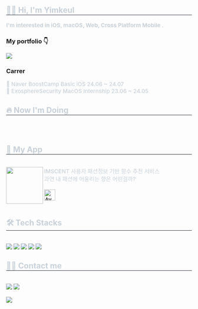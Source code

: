 <div>
<!-- <div align= "center">
    <img src="https://capsule-render.vercel.app/api?type=waving&color=0:ee912e,100:ff160a&height=180&text=Yimkeul&animation=&fontColor=ffffff&fontSize=60" />
</div>
--!>
    
<div style="text-align: left;"> 
    <h2 style="border-bottom: 1px solid #21262d; color: #c9d1d9; text-decoration-lline: none"> ✋🏻 Hi, I'm Yimkeul </h2>  
    <div style="font-weight: 700; font-size: 15px; text-align: left; color: #c9d1d9;"> I'm interested in iOS, macOS, Web, Cross Platform Mobile .
    </div>
    <div>
    <h3>My portfolio 👇</h3>
    <a href = "https://yimkeul.github.io" style ="text-decoration-line: none">
          <img src="https://img.shields.io/badge/GitHub Pages-222222?style=plastic&logo=GitHub Pages&logoColor=white">
    </a>
        <br/>
    <h3>Carrer</h3>
    <div style="font-weight: 500; font-size: 15px; text-align: left; color: #c9d1d9;">
    🌱 Naver BoostCamp Basic iOS 24.06 ~ 24.07 <br/>
    💼 ExosphereSecurity MacOS Internship 23.06 ~ 24.05
    </div>
    </div> 
</div>

<div style="text-align: left;">
<h2 style="border-bottom: 1px solid #21262d; color: #c9d1d9;"> 🔥 Now I'm Doing </h2> <br>
</div>
</br>

<div style="text-align: left;">
<h2 style="border-bottom: 1px solid #21262d; color: #c9d1d9;"> 👀 My App </h2> <br>
    <div style="font-weight: 500; font-size: 15px; text-align: left; color: #c9d1d9;">
    <img src="https://github.com/Yimkeul/IMSCENT/assets/43426556/77559b89-3651-4f00-9b4a-5eca43e0e4e4" align=left width =100/> 
     IMSCENT 사용자 패션정보 기반 향수 추천 서비스 <br> 과연 내 패션에 어울리는 향은 어떤걸까? <br><br>
<a href="https://apps.apple.com/kr/app/imscent-임센트/id6470936905" style="text-decoration-line:none">
  <img alt='Available on the App Store' src="https://user-images.githubusercontent.com/67373938/227817078-7aab7bea-3af0-4930-b341-1a166a39501d.svg" height="30px" /> 
</a>
</div>
</br>

<div style="text-align: left;">
<h2 style="border-bottom: 1px solid #21262d; color: #c9d1d9;"> 🛠️ Tech Stacks </h2>
<br>
    <div style="text-align: left;">
        <img src="https://img.shields.io/badge/IOS-000000?style=plastic&logo=IOS&logoColor=white">
        <img src="https://img.shields.io/badge/macOS-000000?style=plastic&logo=macOS&logoColor=white">
        <img src="https://img.shields.io/badge/Swift-F05138?style=plastic&logo=Swift&logoColor=white">
        <img src="https://img.shields.io/badge/React-61DAFB?style=plastic&logo=React&logoColor=white">
        <img src="https://img.shields.io/badge/ReactNative-61DAFB?style=plastic&logo=React&logoColor=white">
    </div>
</div>

<div style="text-align: left;">
    <h2 style="border-bottom: 1px solid #21262d; color: #c9d1d9;"> 🧑‍💻 Contact me </h2> <br>
    <div style="text-align: left; text-decoration-line: none;"> 
    <a href=https://www.instagram.com/leesejun__/ style="text-decoration-line: none;">
    <img src="https://img.shields.io/badge/Instagram-E4405F?style=plastic&logo=Instagram&logoColor=white&link=https://www.instagram.com/leesejun__/">
    </a>
    <a href=mailto:leesjun29@gmail.com style="text-decoration-line: none;">
    <img src="https://img.shields.io/badge/Gmail-EA4335?style=plastic&logo=Gmail&logoColor=white&link=mailto:leesjun29@gmail.com">
    </a>
    </div>
</div>
<br>
<!-- <div style="text-align: left;">
    <h2 style="border-bottom: 1px solid #21262d; color: #c9d1d9;"> 🏅 Stats </h2>
    <div>
    <img height="170em" src="https://github-readme-stats-git-masterrstaa-rickstaa.vercel.app/api?username=YimKeul&show_icons=true&theme=swift"  />
    <img height="170em" src="https://github-readme-stats-git-masterrstaa-rickstaa.vercel.app/api/top-langs?username=yimkeul&show_icons=true&locale=en&layout=compact&hide=jupyter%20notebook&theme=swift"  />
    <img height="170em" src="https://banner.codetree.ai/v1/banner/leesjun29"  />
    </div>
</div> -->

<div style="text-align: left;"> 
    <a href="https://hits.seeyoufarm.com">
    <img src="https://hits.seeyoufarm.com/api/count/incr/badge.svg?url=https%3A%2F%2Fgithub.com%2Fyimkeul%2F&count_bg=%23000000&title_bg=%23000000&icon=github.svg&icon_color=%23FFFFFF&title=GitHub&edge_flat=false"/>
    </a>
</div>




</div>

